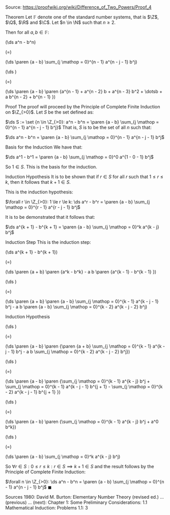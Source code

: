 # 

Source: https://proofwiki.org/wiki/Difference_of_Two_Powers/Proof_4



Theorem
Let $\mathbb F$ denote one of the standard number systems, that is $\Z$, $\Q$, $\R$ and $\C$.
Let $n \in \N$ such that $n \ge 2$.

Then for all $a, b \in \mathbb F$:














\(\ds a^n - b^n\)

\(=\)







\(\ds \paren {a - b} \sum_{j \mathop = 0}^{n - 1} a^{n - j - 1} b^j\)




















\(\ds \)

\(=\)







\(\ds \paren {a - b} \paren {a^{n - 1} + a^{n - 2} b + a^{n - 3} b^2 + \dotsb + a b^{n - 2} + b^{n - 1} }\)











Proof
The proof will proceed by the Principle of Complete Finite Induction on $\Z_{>0}$.
Let $S$ be the set defined as:

$\ds S := \set {n \in \Z_{>0}: a^n - b^n = \paren {a - b} \sum_{j \mathop = 0}^{n - 1} a^{n - j - 1} b^j}$
That is, $S$ is to be the set of all $n$ such that:

$\ds a^n - b^n = \paren {a - b} \sum_{j \mathop = 0}^{n - 1} a^{n - j - 1} b^j$


Basis for the Induction
We have that:

$\ds a^1 - b^1 = \paren {a - b} \sum_{j \mathop = 0}^0 a^{1 - 0 - 1} b^j$

So $1 \in S$.
This is the basis for the induction.


Induction Hypothesis
It is to be shown that if $r \in S$ for all $r$ such that $1 \le r \le k$, then it follows that $k + 1 \in S$.

This is the induction hypothesis:

$\forall r \in \Z_{>0}: 1 \le r \le k: \ds a^r - b^r = \paren {a - b} \sum_{j \mathop = 0}^{r - 1} a^{r - j - 1} b^j$

It is to be demonstrated that it follows that:

$\ds a^{k + 1} - b^{k + 1} = \paren {a - b} \sum_{j \mathop = 0}^k a^{k - j} b^j$


Induction Step
This is the induction step:















\(\ds a^{k + 1} - b^{k + 1}\)

\(=\)







\(\ds \paren {a + b} \paren {a^k - b^k} - a b \paren {a^{k - 1} - b^{k - 1} }\)




















\(\ds \)

\(=\)







\(\ds \paren {a + b} \paren {a - b} \sum_{j \mathop = 0}^{k - 1} a^{k - j - 1} b^j - a b \paren {a - b} \sum_{j \mathop = 0}^{k - 2} a^{k - j - 2} b^j\)





Induction Hypothesis














\(\ds \)

\(=\)







\(\ds \paren {a - b} \paren {\paren {a + b} \sum_{j \mathop = 0}^{k - 1} a^{k - j - 1} b^j - a b \sum_{j \mathop = 0}^{k - 2} a^{k - j - 2} b^j}\)




















\(\ds \)

\(=\)







\(\ds \paren {a - b} \paren {\sum_{j \mathop = 0}^{k - 1} a^{k - j} b^j + \sum_{j \mathop = 0}^{k - 1} a^{k - j - 1} b^{j + 1} - \sum_{j \mathop = 0}^{k - 2} a^{k - j - 1} b^{j + 1} }\)




















\(\ds \)

\(=\)







\(\ds \paren {a - b} \paren {\sum_{j \mathop = 0}^{k - 1} a^{k - j} b^j + a^0 b^k}\)




















\(\ds \)

\(=\)







\(\ds \paren {a - b} \sum_{j \mathop = 0}^k a^{k - j} b^j\)










So $\forall r \in S: 0 \le r \le k: r \in S \implies k + 1 \in S$ and the result follows by the Principle of Complete Finite Induction:

$\forall n \in \Z_{>0}: \ds a^n - b^n = \paren {a - b} \sum_{j \mathop = 0}^{n - 1} a^{n - j - 1} b^j$
$\blacksquare$


Sources
1980: David M. Burton: Elementary Number Theory (revised ed.) ... (previous) ... (next): Chapter $1$: Some Preliminary Considerations: $1.1$ Mathematical Induction: Problems $1.1$: $3$




